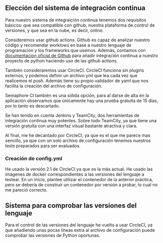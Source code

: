 ## Elección del sistema de integración continua

Para nuestro sistema de integraición continua tenemos dos requisitos básicos: que sea compatible con github, nuestra plataforma de control de versiones, y que sea en la nube, es decir, online.

Consideremos usar github actions. Github es capaz de analizar nuestro código y recomendar worklows en base a nuestro lenguaje de programación y los frameworks que usemos. Además, contamos con [documentacion oficial de Github](https://docs.github.com/en/actions/automating-builds-and-tests/building-and-testing-python) para añadir integración continua a nuestro proyecto de python haciendo uso de las github actions. 

También consideraremos usar CircleCI. CircleCI funciona sin plugins externos, y podemos definir un archivo yml que lea cada vez que realicemos el push. Además tiene su propio validador de yaml que nos facilita la creación del archivo de configuración.

Semaphore CI también es una sólida opción, para al darse de alta en la aplicación observamos que únicamente hay una prueba gratuita de 15 días, por lo tanto es descartado.

Se han tenido en cuenta Jenkins y TeamCity, dos herramientas de integración continua muy potentes. Sobre todo TeamCity, ya que tiene una versión gratuita con una interfaz visual bastante atractiva y clara.

Al final, me he decantado por CircleCI, ya que es el que me parece mas sencillo, ya que con un solo archivo de configuración tenemos nuestros tests preparados para ser evaluados.

### Creación de config.yml

He usado la versión 2.1 de CircleCI ya que es la más actual.
He usado las imágenes de docker correspondientes a las versiones del lenguaje a testear. En un inicio, plantee utilizar el contenedor de la anterior práctica, pero se debería de construir un contenedor por versión a probar, lo cual no me pareció correcto.

## Sistema para comprobar las versiones del lenguaje

Para el control de las versiones del lenguaje he vuelto a usar CircleCI, ya que añadiendo unas pocas líneas extra al archivo de configuración puede comprobar las versiones de Python oportunas.